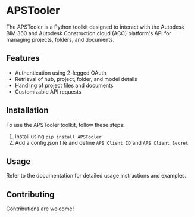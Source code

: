 # APSTooler

The APSTooler is a Python toolkit designed to interact with the Autodesk BIM 360 and Autodesk Construction cloud (ACC) platform's API for managing projects, folders, and documents.

## Features

- Authentication using 2-legged OAuth
- Retrieval of hub, project, folder, and model details
- Handling of project files and documents
- Customizable API requests

## Installation

To use the APSTooler toolkit, follow these steps:

1. install using `pip install APSTooler`
2. Add a config.json file and define `APS Client ID`  and `APS Client Secret`

## Usage

Refer to the documentation for detailed usage instructions and examples.

## Contributing

Contributions are welcome!
